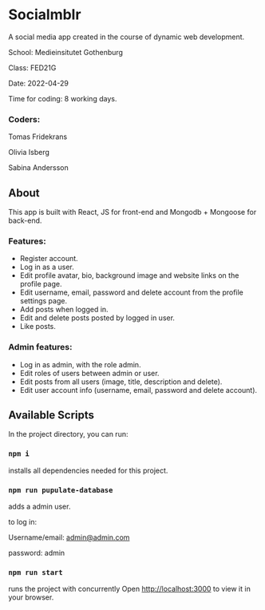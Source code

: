 # Socialmblr

A social media app created in the course of dynamic web development.

School: Medieinsitutet Gothenburg

Class: FED21G

Date: 2022-04-29

Time for coding: 8 working days.

### Coders:
Tomas Fridekrans

Olivia Isberg

Sabina Andersson

## About

This app is built with React, JS for front-end and Mongodb + Mongoose for back-end.

### Features:
- Register account.
- Log in as a user.
- Edit profile avatar, bio, background image and website links on the profile page.
- Edit username, email, password and delete account from the profile settings page.
- Add posts when logged in.
- Edit and delete posts posted by logged in user.
- Like posts.

### Admin features:
- Log in as admin, with the role admin.
- Edit roles of users between admin or user.
- Edit posts from all users (image, title, description and delete).
- Edit user account info (username, email, password and delete account).


## Available Scripts

In the project directory, you can run:

### `npm i`

installs all dependencies needed for this project.

### `npm run pupulate-database`
adds a admin user.

to log in:

Username/email:  admin@admin.com

password: admin

### `npm run start`
runs the project with concurrently
Open [http://localhost:3000](http://localhost:3000) to view it in your browser.


